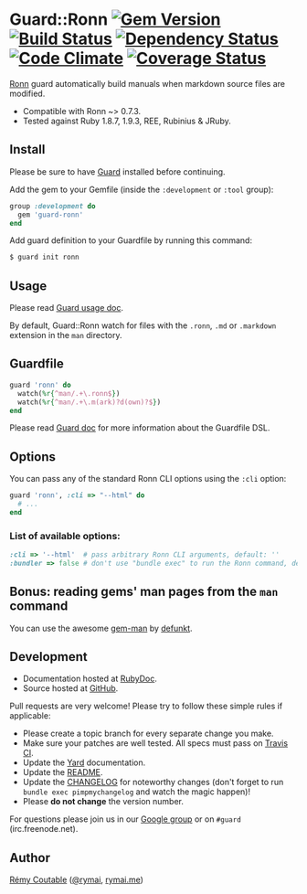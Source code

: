 # Guard::Ronn [![Gem Version](https://badge.fury.io/rb/guard-ronn.png)](http://badge.fury.io/rb/guard-ronn) [![Build Status](https://travis-ci.org/guard/guard-ronn.png?branch=master)](https://travis-ci.org/guard/guard-ronn) [![Dependency Status](https://gemnasium.com/guard/guard-ronn.png)](https://gemnasium.com/guard/guard-ronn) [![Code Climate](https://codeclimate.com/github/guard/guard-ronn.png)](https://codeclimate.com/github/guard/guard-ronn) [![Coverage Status](https://coveralls.io/repos/guard/guard-ronn/badge.png?branch=master)](https://coveralls.io/r/guard/guard-ronn)

[Ronn](https://github.com/rtomayko/ronn) guard automatically build manuals when markdown source files are modified.

* Compatible with Ronn ~> 0.7.3.
* Tested against Ruby 1.8.7, 1.9.3, REE, Rubinius & JRuby.

## Install

Please be sure to have [Guard](https://github.com/guard/guard) installed before continuing.

Add the gem to your Gemfile (inside the `:development` or `:tool` group):

``` ruby
group :development do
  gem 'guard-ronn'
end
```

Add guard definition to your Guardfile by running this command:

``` bash
$ guard init ronn
```

## Usage

Please read [Guard usage doc](https://github.com/guard/guard#readme).

By default, Guard::Ronn watch for files with the `.ronn`, `.md` or `.markdown` extension in the `man` directory.

## Guardfile

``` ruby
guard 'ronn' do
  watch(%r{^man/.+\.ronn$})
  watch(%r{^man/.+\.m(ark)?d(own)?$})
end
```

Please read [Guard doc](https://github.com/guard/guard#readme) for more information about the Guardfile DSL.

## Options

You can pass any of the standard Ronn CLI options using the `:cli` option:

``` ruby
guard 'ronn', :cli => "--html" do
  # ...
end
```

### List of available options:

``` ruby
:cli => '--html'  # pass arbitrary Ronn CLI arguments, default: ''
:bundler => false # don't use "bundle exec" to run the Ronn command, default: true
```

## Bonus: reading gems' man pages from the `man` command

You can use the awesome [gem-man](https://github.com/defunkt/gem-man) by [defunkt](https://github.com/defunkt).

## Development

* Documentation hosted at [RubyDoc](http://rubydoc.info/github/guard/guard-ronn/master/frames).
* Source hosted at [GitHub](https://github.com/guard/guard-ronn).

Pull requests are very welcome! Please try to follow these simple rules if applicable:

* Please create a topic branch for every separate change you make.
* Make sure your patches are well tested. All specs must pass on [Travis CI](https://travis-ci.org/guard/guard-ronn).
* Update the [Yard](http://yardoc.org/) documentation.
* Update the [README](https://github.com/guard/guard-ronn/blob/master/README.md).
* Update the [CHANGELOG](https://github.com/guard/guard-ronn/blob/master/CHANGELOG.md) for noteworthy changes (don't forget to run `bundle exec pimpmychangelog` and watch the magic happen)!
* Please **do not change** the version number.

For questions please join us in our [Google group](http://groups.google.com/group/guard-dev) or on
`#guard` (irc.freenode.net).

## Author

[Rémy Coutable](https://github.com/rymai) ([@rymai](http://twitter.com/rymai), [rymai.me](http://rymai.me))
